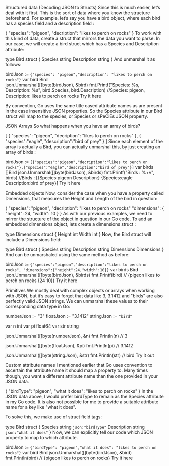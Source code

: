 Structured data (Decoding JSON to Structs)
Since this is much easier, let’s deal with it first. This is the sort of data where you know the structure beforehand. For example, let’s say you have a bird object, where each bird has a species field and a description field :

{
  "species": "pigeon",
  "decription": "likes to perch on rocks"
}
To work with this kind of data, create a struct that mirrors the data you want to parse. In our case, we will create a bird struct which has a Species and Description attribute:

type Bird struct {
  Species string
  Description string
}
And unmarshal it as follows:

birdJson := `{"species": "pigeon","description": "likes to perch on rocks"}`
var bird Bird	
json.Unmarshal([]byte(birdJson), &bird)
fmt.Printf("Species: %s, Description: %s", bird.Species, bird.Description)
//Species: pigeon, Description: likes to perch on rocks
Try it here

By convention, Go uses the same title cased attribute names as are present in the case insensitive JSON properties. So the Species attribute in our Bird struct will map to the species, or Species or sPeCiEs JSON property.

JSON Arrays
So what happens when you have an array of birds?

[
  {
    "species": "pigeon",
    "decription": "likes to perch on rocks"
  },
  {
    "species":"eagle",
    "description":"bird of prey"
  }
]
Since each element of the array is actually a Bird, you can actually unmarshal this, by just creating an array of birds :

birdJson := `[{"species":"pigeon","decription":"likes to perch on rocks"},{"species":"eagle","description":"bird of prey"}]`
var birds []Bird
json.Unmarshal([]byte(birdJson), &birds)
fmt.Printf("Birds : %+v", birds)
//Birds : [{Species:pigeon Description:} {Species:eagle Description:bird of prey}]
Try it here

Embedded objects
Now, consider the case when you have a property called Dimensions, that measures the Height and Length of the bird in question:

{
  "species": "pigeon",
  "decription": "likes to perch on rocks"
  "dimensions": {
    "height": 24,
    "width": 10
  }
}
As with our previous examples, we need to mirror the structure of the object in question in our Go code. To add an embedded dimensions object, lets create a dimensions struct :

type Dimensions struct {
  Height int
  Width int
}
Now, the Bird struct will include a Dimensions field:

type Bird struct {
  Species string
  Description string
  Dimensions Dimensions
}
And can be unmarshaled using the same method as before:

birdJson := `{"species":"pigeon","description":"likes to perch on rocks", "dimensions":{"height":24,"width":10}}`
var birds Bird
json.Unmarshal([]byte(birdJson), &birds)
fmt.Printf(bird)
// {pigeon likes to perch on rocks {24 10}}
Try it here

Primitives
We mostly deal with complex objects or arrays when working with JSON, but it’s easy to forget that data like 3, 3.1412 and "birds" are also perfectly valid JSON strings. We can unmarshal these values to their corresponding data type in Go:

numberJson := "3"
floatJson := "3.1412"
stringJson := `"bird"`

var n int
var pi float64
var str string

json.Unmarshal([]byte(numberJson), &n)
fmt.Println(n)
// 3

json.Unmarshal([]byte(floatJson), &pi)
fmt.Println(pi)
// 3.1412

json.Unmarshal([]byte(stringJson), &str)
fmt.Println(str)
// bird
Try it out

Custom attribute names
I mentioned earlier that Go uses convention to ascertain the attribute name it should map a property to. Many times though, you want a different attribute name than the one provided in your JSON data.

{
  "birdType": "pigeon",
  "what it does": "likes to perch on rocks"
}
In the JSON data above, I would prefer birdType to remain as the Species attribute in my Go code. It is also not possible for me to provide a suitable attribute name for a key like "what it does".

To solve this, we make use of struct field tags:

type Bird struct {
  Species string `json:"birdType"`
  Description string `json:"what it does"`
}
Now, we can explicitly tell our code which JSON property to map to which attribute.

birdJson := `{"birdType": "pigeon","what it does": "likes to perch on rocks"}`
var bird Bird
json.Unmarshal([]byte(birdJson), &bird)
fmt.Println(bird)
// {pigeon likes to perch on rocks}
Try it here